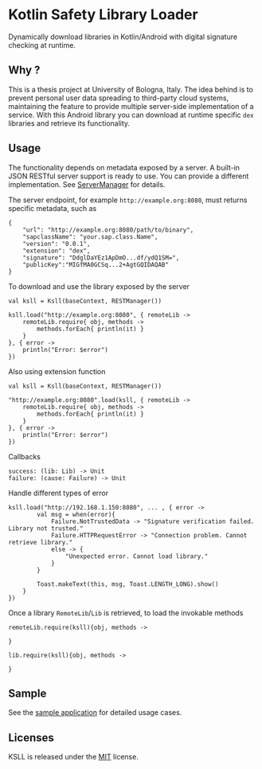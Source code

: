 # Kotlin Safety Library Loader

Dynamically download libraries in Kotlin/Android with digital signature checking at runtime.

## Why ? 

This is a thesis project at University of Bologna, Italy. 
The idea behind is to prevent personal user data spreading to third-party cloud systems, 
maintaining the feature to provide multiple server-side implementation of a service.
With this Android library you can download at runtime specific `dex` libraries and
retrieve its functionality.

## Usage

The functionality depends on metadata exposed by a server.
A built-in JSON RESTful server support is ready to use.
You can provide a different implementation. See [ServerManager](https://github.com/arabello/KSLL/blob/master/ksll/src/main/java/it/matteopellegrino/ksll/servermanager/ServerManager.kt) for details.
 
The server endpoint, for example `http://example.org:8080`, must returns specific metadata, such as

```
{
    "url": "http://example.org:8080/path/to/binary",
    "sapclassName": "your.sap.class.Name",
    "version": "0.0.1",
    "extension": "dex",
    "signature": "DdglDaYEz1ApDmO...df/ydQ1SM=",
    "publicKey":"MIGfMA0GCSq...2+AgtGQIDAQAB"
}
```

To download and use the library exposed by the server

```
val ksll = Ksll(baseContext, RESTManager())

ksll.load("http://example.org:8080", { remoteLib ->
	remoteLib.require{ obj, methods ->
		methods.forEach{ println(it) }
	}
}, { error ->
	println("Error: $error")	
})

```

Also using extension function

```
val ksll = Ksll(baseContext, RESTManager())

"http://example.org:8080".load(ksll, { remoteLib ->
	remoteLib.require{ obj, methods ->
		methods.forEach{ println(it) }
	}
}, { error ->
	println("Error: $error")	
})

```

Callbacks

```
success: (lib: Lib) -> Unit
failure: (cause: Failure) -> Unit
```

Handle different types of error

```
﻿ksll.load("http://192.168.1.150:8080", ... , { error ->
        val msg = when(error){
            Failure.NotTrustedData -> "Signature verification failed. Library not trusted."
            Failure.HTTPRequestError -> "Connection problem. Cannot retrieve library."
            else -> {
                "Unexpected error. Cannot load library."
            }
        }

        Toast.makeText(this, msg, Toast.LENGTH_LONG).show()
    }
})
```

Once a library `RemoteLib`/`Lib` is retrieved, to load the invokable methods

```
remoteLib.require(ksll){obj, methods ->

}

lib.require(ksll){obj, methods ->

}
```

## Sample

See the [sample application](https://github.com/arabello/KSLL/tree/master/sample) for detailed usage cases.

## Licenses

KSLL is released under the [MIT](http://opensource.org/licenses/MIT) license.